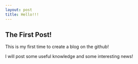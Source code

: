 ```yaml
---
layout: post
title: Hello!!!
---
```


## The First Post!
This is my first time to create a blog on the github!

I will post some useful knowledge and some interesting news!
